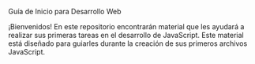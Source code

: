 Guía de Inicio para Desarrollo Web

¡Bienvenidos! En este repositorio encontrarán material que les ayudará a realizar sus primeras tareas en el desarrollo de JavaScript. Este material está diseñado para guiarles durante la creación de sus primeros archivos JavaScript.

